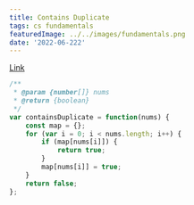```yaml
---
title: Contains Duplicate
tags: cs fundamentals
featuredImage: ../../images/fundamentals.png
date: '2022-06-222'
---
```

[Link](https://leetcode.com/problems/contains-duplicate/submissions/)

```javascript
/**
 * @param {number[]} nums
 * @return {boolean}
 */
var containsDuplicate = function(nums) {
    const map = {};
    for (var i = 0; i < nums.length; i++) {
        if (map[nums[i]]) {
            return true;
        }
        map[nums[i]] = true;
    }
    return false;
};
```